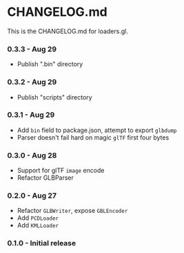 # CHANGELOG.md

This is the CHANGELOG.md for loaders.gl.

### 0.3.3 - Aug 29
- Publish ".bin" directory

### 0.3.2 - Aug 29
- Publish "scripts" directory

### 0.3.1 - Aug 29

- Add `bin` field to package.json, attempt to export `glbdump`
- Parser doesn't fail hard on magic `glTF` first four bytes


### 0.3.0 - Aug 28

- Support for glTF `image` encode
- Refactor GLBParser

### 0.2.0 - Aug 27

- Refactor `GLBWriter`, expose `GBLEncoder`
- Add `PCDLoader`
- Add `KMLLoader`

### 0.1.0 - Initial release
